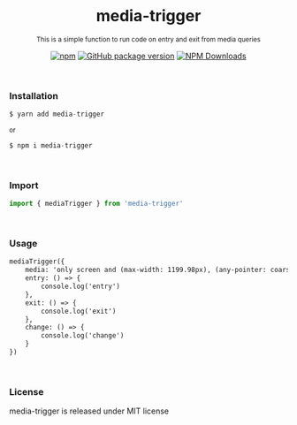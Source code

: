 <div align="center">
<br>

<h1>media-trigger</h1>

<p><sup>This is a simple function to run code on entry and exit from media queries</sup></p>

[![npm](https://img.shields.io/npm/v/media-trigger.svg?colorB=brightgreen)](https://www.npmjs.com/package/media-trigger)
[![GitHub package version](https://img.shields.io/github/package-json/v/ux-ui-pro/media-trigger.svg)](https://github.com/ux-ui-pro/media-trigger)
[![NPM Downloads](https://img.shields.io/npm/dm/media-trigger.svg?style=flat)](https://www.npmjs.org/package/media-trigger)

</div>
<br>

### Installation
```javascript
$ yarn add media-trigger
```
<sup>or</sup>
```javascript
$ npm i media-trigger
```
<br>

### Import
```javascript
import { mediaTrigger } from 'media-trigger'
```
<br>

### Usage
```HTML
mediaTrigger({
    media: 'only screen and (max-width: 1199.98px), (any-pointer: coarse)',
    entry: () => {
        console.log('entry')
    },
    exit: () => {
        console.log('exit')
    },
    change: () => {
        console.log('change')
    }
})
```
<br>

### License
media-trigger is released under MIT license
